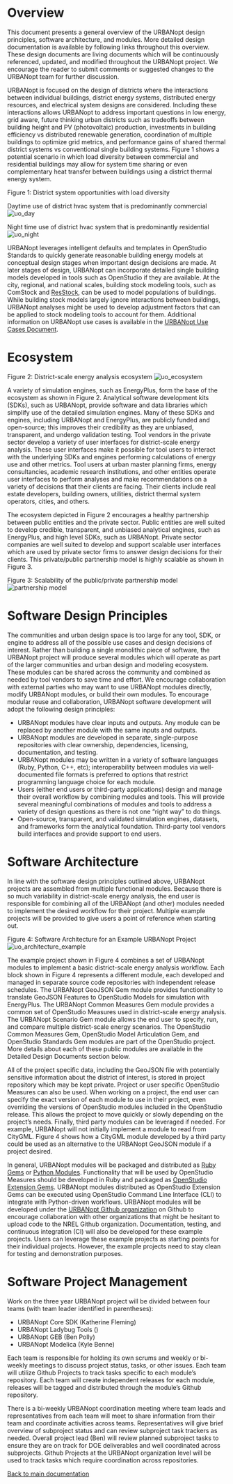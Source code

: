 # Overview

This document presents a general overview of the URBANopt design principles, software architecture, and modules. More detailed design documentation is available by following links throughout this overview. These design documents are living documents which will be continuously referenced, updated, and modified throughout the URBANopt project. We encourage the reader to submit comments or suggested changes to the URBANopt team for further discussion.  

URBANopt is focused on the design of districts where the interactions between individual buildings, district energy systems, distributed energy resources, and electrical system designs are considered. Including these interactions allows URBANopt to address important questions in low energy, grid aware, future thinking urban districts such as tradeoffs between building height and PV (photovoltaic) production, investments in building efficiency vs distributed renewable generation, coordination of multiple buildings to optimize grid metrics, and performance gains of shared thermal district systems vs conventional single building systems. Figure 1 shows a potential scenario in which load diversity between commercial and residential buildings may allow for system time sharing or even complementary heat transfer between buildings using a district thermal energy system.

Figure 1: District system opportunities with load diversity

Daytime use of district hvac system that is predominantly commercial
![uo_day](uo_time_share_day.jpg)

Night time use of district hvac system that is predominantly residential
![uo_night](uo_time_share_night.jpg)

URBANopt leverages intelligent defaults and templates in OpenStudio Standards to quickly generate reasonable building energy models at conceptual design stages when important design decisions are made. At later stages of design, URBANopt can incorporate detailed single building models developed in tools such as OpenStudio if they are available.  At the city, regional, and national scales, building stock modeling tools, such as ComStock and [ResStock](https://www.nrel.gov/buildings/resstock.html), can be used to model populations of buildings. While building stock models largely ignore interactions between buildings, URBANopt analyses might be used to develop adjustment factors that can be applied to stock modeling tools to account for them. Additional information on URBANopt use cases is available in the [URBANopt Use Cases Document](use_cases.md).

# Ecosystem

Figure 2: District-scale energy analysis ecosystem
![uo_ecosystem](uo_ecosystem.jpg)

A variety of simulation engines, such as EnergyPlus, form the base of the ecosystem as shown in Figure 2.  Analytical software development kits (SDKs), such as URBANopt, provide software and data libraries which simplify use of the detailed simulation engines. Many of these SDKs and engines, including URBANopt and EnergyPlus, are publicly funded and open-source; this improves their credibility as they are unbiased, transparent, and undergo validation testing. Tool vendors in the private sector develop a variety of user interfaces for district-scale energy analysis. These user interfaces make it possible for tool users to interact with the underlying SDKs and engines performing calculations of energy use and other metrics.  Tool users at urban master planning firms, energy consultancies, academic research institutions, and other entities operate user interfaces to perform analyses and make recommendations on a variety of decisions that their clients are facing. Their clients include real estate developers, building owners, utilities, district thermal system operators, cities, and others.

The ecosystem depicted in Figure 2 encourages a healthy partnership between public entities and the private sector.  Public entities are well suited to develop credible, transparent, and unbiased analytical engines, such as EnergyPlus, and high level SDKs, such as URBANopt.  Private sector companies are well suited to develop and support scalable user interfaces which are used by private sector firms to answer design decisions for their clients.  This private/public partnership model is highly scalable as shown in Figure 3.

Figure 3: Scalability of the public/private partnership model
![partnership model](uo_partnership_model.jpg)

# Software Design Principles

The communities and urban design space is too large for any tool, SDK, or engine to address all of the possible use cases and design decisions of interest.  Rather than building a single monolithic piece of software, the URBANopt project will produce several modules which will operate as part of the larger communities and urban design and modeling ecosystem.  These modules can be shared across the community and combined as needed by tool vendors to save time and effort.  We encourage collaboration with external parties who may want to use URBANopt modules directly, modify URBANopt modules, or build their own modules.  To encourage modular reuse and collaboration, URBANopt software development will adopt the following design principles: 

- URBANopt modules have clear inputs and outputs.  Any module can be replaced by another module with the same inputs and outputs. 
- URBANopt modules are developed in separate, single-purpose repositories with clear ownership, dependencies, licensing, documentation, and testing.
- URBANopt modules may be written in a variety of software languages (Ruby, Python, C++, etc); interoperability between modules via well-documented file formats is preferred to options that restrict programming language choice for each module.
- Users (either end users or third-party applications) design and manage their overall workflow by combining modules and tools. This will provide several meaningful combinations of modules and tools to address a variety of design questions as there is not one “right way” to do things.
- Open-source, transparent, and validated simulation engines, datasets, and frameworks form the analytical foundation.  Third-party tool vendors build interfaces and provide support to end users.

# Software Architecture

In line with the software design principles outlined above, URBANopt projects are assembled from multiple functional modules. Because there is so much variability in district-scale energy analysis, the end user is responsible for combining all of the URBANopt (and other) modules needed to implement the desired workflow for their project.  Multiple example projects will be provided to give users a point of reference when starting out.

Figure 4: Software Architecture for an Example URBANopt Project
![uo_architecture_example](uo_architecture_example.jpg)

The example project shown in Figure 4 combines a set of URBANopt modules to implement a basic district-scale energy analysis workflow.  Each block shown in Figure 4 represents a different module, each developed and managed in separate source code repositories with independent release schedules. The URBANopt GeoJSON Gem module provides functionality to translate GeoJSON Features to OpenStudio Models for simulation with EnergyPlus.  The URBANopt Common Measures Gem module provides a common set of OpenStudio Measures used in district-scale energy analysis.  The URBANopt Scenario Gem module allows the end user to specify, run, and compare multiple district-scale energy scenarios. The OpenStudio Common Measures Gem, OpenStudio Model Articulation Gem, and OpenStudio Standards Gem modules are part of the OpenStudio project.  More details about each of these public modules are available in the Detailed Design Documents section below.

All of the project specific data, including the GeoJSON file with potentially sensitive information about the district of interest, is stored in project repository which may be kept private.  Project or user specific OpenStudio Measures can also be used.  When working on a project, the end user can specify the exact version of each module to use in their project, even overriding the versions of OpenStudio modules included in the OpenStudio release. This allows the project to move quickly or slowly depending on the project’s needs.  Finally, third party modules can be leveraged if needed.  For example, URBANopt will not initially implement a module to read from CityGML.  Figure 4 shows how a CityGML module developed by a third party could be used as an alternative to the URBANopt GeoJSON module if a project desired.  

In general, URBANopt modules will be packaged and distributed as [Ruby Gems](https://guides.rubygems.org/what-is-a-gem/) or [Python Modules](https://docs.python.org/3/tutorial/modules.html).  Functionality that will be used by OpenStudio Measures should be developed in Ruby and packaged as [OpenStudio Extension Gems](https://docs.google.com/document/d/1uMQADJ-6Cf4U-7woDpILXf46h4P26oxwJQZMkULKEfw/edit). URBANopt modules distributed as OpenStudio Extension Gems can be executed using OpenStudio Command Line Interface (CLI) to integrate with Python-driven workflows. URBANopt modules will be developed under the [URBANopt Github organization](https://github.com/urbanopt/) on Github to encourage collaboration with other organizations that might be hesitant to upload code to the NREL Github organization.  Documentation, testing, and continuous integration (CI) will also be developed for these example projects.  Users can leverage these example projects as starting points for their individual projects. However, the example projects need to stay clean for testing and demonstration purposes.

# Software Project Management

Work on the three year URBANopt project will be divided between four teams (with team leader identified in parentheses):

- URBANopt Core SDK (Katherine Fleming)
- URBANopt Ladybug Tools ()
- URBANopt GEB (Ben Polly)
- URBANopt Modelica (Kyle Benne)

Each team is responsible for holding its own scrums and weekly or bi-weekly meetings to discuss project status, tasks, or other issues.  Each team will utilize Github Projects to track tasks specific to each module’s repository.  Each team will create independent releases for each module, releases will be tagged and distributed through the module’s Github repository.

There is a bi-weekly URBANopt coordination meeting where team leads and representatives from each team will meet to share information from their team and coordinate activities across teams. Representatives will give brief overview of subproject status and can review subproject task trackers as needed.  Overall project lead (Ben) will review planned subproject tasks to ensure they are on track for DOE deliverables and well coordinated across subprojects. Github Projects at the URBANopt organization level will be used to track tasks which require coordination across repositories.

[Back to main documentation](../README.md#welcome-to-urbanopt)
